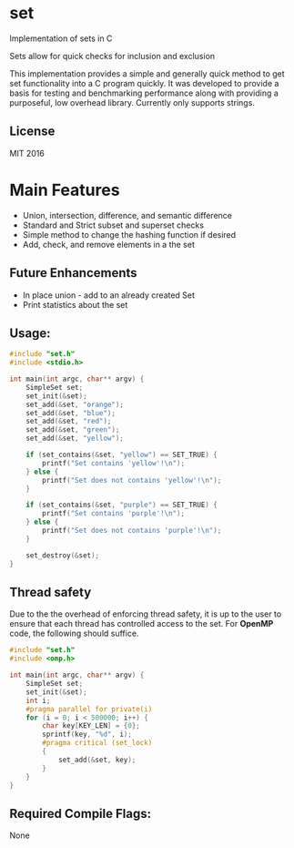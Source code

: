 # set
Implementation of sets in C

Sets allow for quick checks for inclusion and exclusion

This implementation provides a simple and generally quick method to get set functionality into a C program quickly. It was developed to provide a basis for testing and benchmarking performance along with providing a purposeful, low overhead library. Currently only supports strings.

## License
MIT 2016

# Main Features

* Union, intersection, difference, and semantic difference
* Standard and Strict subset and superset checks
* Simple method to change the hashing function if desired
* Add, check, and remove elements in a the set

## Future Enhancements

* In place union - add to an already created Set
* Print statistics about the set


## Usage:
``` c
#include "set.h"
#include <stdio.h>

int main(int argc, char** argv) {
    SimpleSet set;
    set_init(&set);
    set_add(&set, "orange");
    set_add(&set, "blue");
    set_add(&set, "red");
    set_add(&set, "green");
    set_add(&set, "yellow");

    if (set_contains(&set, "yellow") == SET_TRUE) {
        printf("Set contains 'yellow'!\n");
    } else {
        printf("Set does not contains 'yellow'!\n");
    }

    if (set_contains(&set, "purple") == SET_TRUE) {
        printf("Set contains 'purple'!\n");
    } else {
        printf("Set does not contains 'purple'!\n");
    }

    set_destroy(&set);
}
```

## Thread safety

Due to the the overhead of enforcing thread safety, it is up to the user to
ensure that each thread has controlled access to the set. For **OpenMP** code,
the following should suffice.

``` c
#include "set.h"
#include <omp.h>

int main(int argc, char** argv) {
    SimpleSet set;
    set_init(&set);
    int i;
    #pragma parallel for private(i)
    for (i = 0; i < 500000; i++) {
        char key[KEY_LEN] = {0};
        sprintf(key, "%d", i);
        #pragma critical (set_lock)
        {
            set_add(&set, key);
        }
    }
}
```

## Required Compile Flags:
   None
